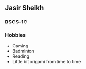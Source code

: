 ## Jasir Sheikh

### BSCS-1C

### Hobbies
* Gaming
* Badminton
* Reading
* Little bit origami from time to time
